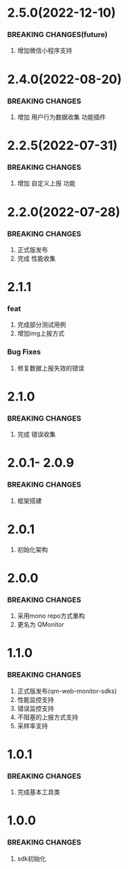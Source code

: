 # 2.5.0(2022-12-10)
### BREAKING CHANGES(future)
1. 增加微信小程序支持

# 2.4.0(2022-08-20)
### BREAKING CHANGES
1. 增加 用户行为数据收集 功能插件

# 2.2.5(2022-07-31)
### BREAKING CHANGES
1. 增加 自定义上报 功能

# 2.2.0(2022-07-28)
### BREAKING CHANGES
1. 正式版发布
2. 完成 性能收集

# 2.1.1
### feat
1. 完成部分测试用例
2. 增加img上报方式

### Bug Fixes
1. 修复数据上报失效的错误

# 2.1.0
### BREAKING CHANGES
1. 完成 错误收集

# 2.0.1- 2.0.9
### BREAKING CHANGES
1. 框架搭建

# 2.0.1
1. 初始化架构

# 2.0.0
### BREAKING CHANGES
1. 采用mono repo方式重构
2. 更名为 QMonitor

# 1.1.0
### BREAKING CHANGES
1. 正式版发布(qm-web-monitor-sdks)
2. 性能监控支持
3. 错误监控支持
4. 不阻塞的上报方式支持
5. 采样率支持

# 1.0.1
### BREAKING CHANGES
1. 完成基本工具类

# 1.0.0
### BREAKING CHANGES
1. sdk初始化